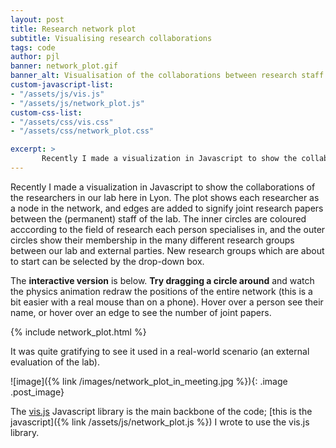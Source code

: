 ```yaml
---
layout: post
title: Research network plot
subtitle: Visualising research collaborations
tags: code
author: pjl
banner: network_plot.gif
banner_alt: Visualisation of the collaborations between research staff at Labo'SAF.
custom-javascript-list:
- "/assets/js/vis.js"
- "/assets/js/network_plot.js"
custom-css-list:
- "/assets/css/vis.css"
- "/assets/css/network_plot.css"

excerpt: >
       Recently I made a visualization in Javascript to show the collaborations of the researchers in our lab here in Lyon. The plot shows each researcher as a node in the network, and edges are added to signify joint research papers between the (permanent) staff of the lab. Try dragging a circle around and watch the physics animation redraw the positions of the entire network in the interactive version.
---
```


Recently I made a visualization in Javascript to show the collaborations of the researchers in our lab here in Lyon. The plot shows each researcher as a node in the network, and edges are added to signify joint research papers between the (permanent) staff of the lab. The inner circles are coloured acccording to the field of research each person specialises in, and the outer circles show their membership in the many different research groups between our lab and external parties. New research groups which are about to start can be selected by the drop-down box.

The __interactive version__ is below. __Try dragging a circle around__ and watch the physics animation redraw the positions of the entire network (this is a bit easier with a real mouse than on a phone). Hover over a person see their name, or hover over an edge to see the number of joint papers.

{% include network_plot.html %}

It was quite gratifying to see it used in a real-world scenario (an external evaluation of the lab).

![image]({% link  /images/network_plot_in_meeting.jpg %}){: .image .post_image}

The [vis.js](https://visjs.org/) Javascript library is the main backbone of the code; [this is the javascript]({% link /assets/js/network_plot.js %}) I wrote to use the vis.js library.

